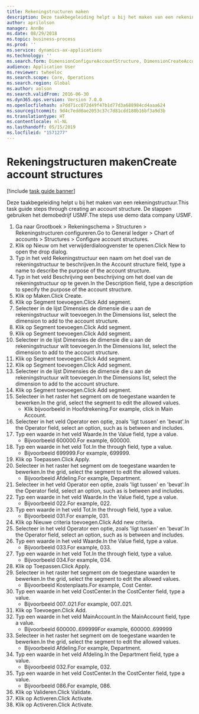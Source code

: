 ```yaml
---
title: Rekeningstructuren maken
description: Deze taakbegeleiding helpt u bij het maken van een rekeningstructuur.
author: aprilolson
manager: AnnBe
ms.date: 08/29/2018
ms.topic: business-process
ms.prod: ''
ms.service: dynamics-ax-applications
ms.technology: ''
ms.search.form: DimensionConfigureAccountStructure, DimensionCreateAccountStructure, DimensionHierarchyAddLevel, DimensionHierarchyConstraintActivate
audience: Application User
ms.reviewer: twheeloc
ms.search.scope: Core, Operations
ms.search.region: Global
ms.author: aolson
ms.search.validFrom: 2016-06-30
ms.dyn365.ops.version: Version 7.0.0
ms.openlocfilehash: a7dd71cc072d49f47b1d77d3a688984cd4aaa624
ms.sourcegitcommit: 9d4c7edd0ae2053c37c7d81cdd180b16bf3a9d3b
ms.translationtype: HT
ms.contentlocale: nl-NL
ms.lasthandoff: 05/15/2019
ms.locfileid: "1571277"
---
```

# <a name="create-account-structures"></a><span data-ttu-id="5dfee-103">Rekeningstructuren maken</span><span class="sxs-lookup"><span data-stu-id="5dfee-103">Create account structures</span></span>

[!include [task guide banner](../../includes/task-guide-banner.md)]

<span data-ttu-id="5dfee-104">Deze taakbegeleiding helpt u bij het maken van een rekeningstructuur.</span><span class="sxs-lookup"><span data-stu-id="5dfee-104">This task guide steps through creating an account structure.</span></span> <span data-ttu-id="5dfee-105">De stappen gebruiken het demobedrijf USMF.</span><span class="sxs-lookup"><span data-stu-id="5dfee-105">The steps use demo data company USMF.</span></span>

1. <span data-ttu-id="5dfee-106">Ga naar Grootboek > Rekeningschema > Structuren > Rekeningstructuren configureren.</span><span class="sxs-lookup"><span data-stu-id="5dfee-106">Go to General ledger > Chart of accounts > Structures > Configure account structures.</span></span>
2. <span data-ttu-id="5dfee-107">Klik op Nieuw om het verwijderdialoogvenster te openen.</span><span class="sxs-lookup"><span data-stu-id="5dfee-107">Click New to open the drop dialog.</span></span>
3. <span data-ttu-id="5dfee-108">Typ in het veld Rekeningstructuur een naam om het doel van de rekeningstructuur te beschrijven.</span><span class="sxs-lookup"><span data-stu-id="5dfee-108">In the Account structure field, type a name to describe the purpose of the account structure.</span></span>
4. <span data-ttu-id="5dfee-109">Typ in het veld Beschrijving een beschrijving om het doel van de rekeningstructuur op te geven.</span><span class="sxs-lookup"><span data-stu-id="5dfee-109">In the Description field, type a description to specify the purpose of the account structure.</span></span>
5. <span data-ttu-id="5dfee-110">Klik op Maken.</span><span class="sxs-lookup"><span data-stu-id="5dfee-110">Click Create.</span></span>
6. <span data-ttu-id="5dfee-111">Klik op Segment toevoegen.</span><span class="sxs-lookup"><span data-stu-id="5dfee-111">Click Add segment.</span></span>
7. <span data-ttu-id="5dfee-112">Selecteer in de lijst Dimensies de dimensie die u aan de rekeningstructuur wilt toevoegen.</span><span class="sxs-lookup"><span data-stu-id="5dfee-112">In the Dimensions list, select the dimension to add to the account structure.</span></span>
8. <span data-ttu-id="5dfee-113">Klik op Segment toevoegen.</span><span class="sxs-lookup"><span data-stu-id="5dfee-113">Click Add segment.</span></span>
9. <span data-ttu-id="5dfee-114">Klik op Segment toevoegen.</span><span class="sxs-lookup"><span data-stu-id="5dfee-114">Click Add segment.</span></span>
10. <span data-ttu-id="5dfee-115">Selecteer in de lijst Dimensies de dimensie die u aan de rekeningstructuur wilt toevoegen.</span><span class="sxs-lookup"><span data-stu-id="5dfee-115">In the Dimensions list, select the dimension to add to the account structure.</span></span>
11. <span data-ttu-id="5dfee-116">Klik op Segment toevoegen.</span><span class="sxs-lookup"><span data-stu-id="5dfee-116">Click Add segment.</span></span>
12. <span data-ttu-id="5dfee-117">Klik op Segment toevoegen.</span><span class="sxs-lookup"><span data-stu-id="5dfee-117">Click Add segment.</span></span>
13. <span data-ttu-id="5dfee-118">Selecteer in de lijst Dimensies de dimensie die u aan de rekeningstructuur wilt toevoegen.</span><span class="sxs-lookup"><span data-stu-id="5dfee-118">In the Dimensions list, select the dimension to add to the account structure.</span></span>
14. <span data-ttu-id="5dfee-119">Klik op Segment toevoegen.</span><span class="sxs-lookup"><span data-stu-id="5dfee-119">Click Add segment.</span></span>
15. <span data-ttu-id="5dfee-120">Selecteer in het raster het segment om de toegestane waarden te bewerken.</span><span class="sxs-lookup"><span data-stu-id="5dfee-120">In the grid, select the segment to edit the allowed values.</span></span>
    * <span data-ttu-id="5dfee-121">Klik bijvoorbeeld in Hoofdrekening.</span><span class="sxs-lookup"><span data-stu-id="5dfee-121">For example, click in Main Account.</span></span>  
16. <span data-ttu-id="5dfee-122">Selecteer in het veld Operator een optie, zoals 'ligt tussen' en 'bevat'.</span><span class="sxs-lookup"><span data-stu-id="5dfee-122">In the Operator field, select an option, such as is between and includes.</span></span>
17. <span data-ttu-id="5dfee-123">Typ een waarde in het veld Waarde.</span><span class="sxs-lookup"><span data-stu-id="5dfee-123">In the Value field, type a value.</span></span>
    * <span data-ttu-id="5dfee-124">Bijvoorbeeld 600000.</span><span class="sxs-lookup"><span data-stu-id="5dfee-124">For example, 600000.</span></span>  
18. <span data-ttu-id="5dfee-125">Typ een waarde in het veld Tot.</span><span class="sxs-lookup"><span data-stu-id="5dfee-125">In the through field, type a value.</span></span>
    * <span data-ttu-id="5dfee-126">Bijvoorbeeld 699999.</span><span class="sxs-lookup"><span data-stu-id="5dfee-126">For example, 699999.</span></span>  
19. <span data-ttu-id="5dfee-127">Klik op Toepassen.</span><span class="sxs-lookup"><span data-stu-id="5dfee-127">Click Apply.</span></span>
20. <span data-ttu-id="5dfee-128">Selecteer in het raster het segment om de toegestane waarden te bewerken.</span><span class="sxs-lookup"><span data-stu-id="5dfee-128">In the grid, select the segment to edit the allowed values.</span></span>
    * <span data-ttu-id="5dfee-129">Bijvoorbeeld Afdeling.</span><span class="sxs-lookup"><span data-stu-id="5dfee-129">For example, Department.</span></span>  
21. <span data-ttu-id="5dfee-130">Selecteer in het veld Operator een optie, zoals 'ligt tussen' en 'bevat'.</span><span class="sxs-lookup"><span data-stu-id="5dfee-130">In the Operator field, select an option, such as is between and includes.</span></span>
22. <span data-ttu-id="5dfee-131">Typ een waarde in het veld Waarde.</span><span class="sxs-lookup"><span data-stu-id="5dfee-131">In the Value field, type a value.</span></span>
    * <span data-ttu-id="5dfee-132">Bijvoorbeeld 022.</span><span class="sxs-lookup"><span data-stu-id="5dfee-132">For example, 022.</span></span>  
23. <span data-ttu-id="5dfee-133">Typ een waarde in het veld Tot.</span><span class="sxs-lookup"><span data-stu-id="5dfee-133">In the through field, type a value.</span></span>
    * <span data-ttu-id="5dfee-134">Bijvoorbeeld 031.</span><span class="sxs-lookup"><span data-stu-id="5dfee-134">For example, 031.</span></span>  
24. <span data-ttu-id="5dfee-135">Klik op Nieuwe criteria toevoegen.</span><span class="sxs-lookup"><span data-stu-id="5dfee-135">Click Add new criteria.</span></span>
25. <span data-ttu-id="5dfee-136">Selecteer in het veld Operator een optie, zoals 'ligt tussen' en 'bevat'.</span><span class="sxs-lookup"><span data-stu-id="5dfee-136">In the Operator field, select an option, such as is between and includes.</span></span>
26. <span data-ttu-id="5dfee-137">Typ een waarde in het veld Waarde.</span><span class="sxs-lookup"><span data-stu-id="5dfee-137">In the Value field, type a value.</span></span>
    * <span data-ttu-id="5dfee-138">Bijvoorbeeld 033.</span><span class="sxs-lookup"><span data-stu-id="5dfee-138">For example, 033.</span></span>  
27. <span data-ttu-id="5dfee-139">Typ een waarde in het veld Tot.</span><span class="sxs-lookup"><span data-stu-id="5dfee-139">In the through field, type a value.</span></span>
    * <span data-ttu-id="5dfee-140">Bijvoorbeeld 034.</span><span class="sxs-lookup"><span data-stu-id="5dfee-140">For example, 034.</span></span>  
28. <span data-ttu-id="5dfee-141">Klik op Toepassen.</span><span class="sxs-lookup"><span data-stu-id="5dfee-141">Click Apply.</span></span>
29. <span data-ttu-id="5dfee-142">Selecteer in het raster het segment om de toegestane waarden te bewerken.</span><span class="sxs-lookup"><span data-stu-id="5dfee-142">In the grid, select the segment to edit the allowed values.</span></span>
    * <span data-ttu-id="5dfee-143">Bijvoorbeeld Kostenplaats.</span><span class="sxs-lookup"><span data-stu-id="5dfee-143">For example, Cost Center.</span></span>  
30. <span data-ttu-id="5dfee-144">Typ een waarde in het veld CostCenter.</span><span class="sxs-lookup"><span data-stu-id="5dfee-144">In the CostCenter field, type a value.</span></span>
    * <span data-ttu-id="5dfee-145">Bijvoorbeeld 007..021.</span><span class="sxs-lookup"><span data-stu-id="5dfee-145">For example, 007..021.</span></span>  
31. <span data-ttu-id="5dfee-146">Klik op Toevoegen.</span><span class="sxs-lookup"><span data-stu-id="5dfee-146">Click Add.</span></span>
32. <span data-ttu-id="5dfee-147">Typ een waarde in het veld MainAccount.</span><span class="sxs-lookup"><span data-stu-id="5dfee-147">In the MainAccount field, type a value.</span></span>
    * <span data-ttu-id="5dfee-148">Bijvoorbeeld 600000..699999</span><span class="sxs-lookup"><span data-stu-id="5dfee-148">For example, 600000..699999</span></span>  
33. <span data-ttu-id="5dfee-149">Selecteer in het raster het segment om de toegestane waarden te bewerken.</span><span class="sxs-lookup"><span data-stu-id="5dfee-149">In the grid, select the segment to edit the allowed values.</span></span>
    * <span data-ttu-id="5dfee-150">Bijvoorbeeld Afdeling.</span><span class="sxs-lookup"><span data-stu-id="5dfee-150">For example, Department.</span></span>  
34. <span data-ttu-id="5dfee-151">Typ een waarde in het veld Afdeling.</span><span class="sxs-lookup"><span data-stu-id="5dfee-151">In the Department field, type a value.</span></span>
    * <span data-ttu-id="5dfee-152">Bijvoorbeeld 032.</span><span class="sxs-lookup"><span data-stu-id="5dfee-152">For example, 032.</span></span>  
35. <span data-ttu-id="5dfee-153">Typ een waarde in het veld CostCenter.</span><span class="sxs-lookup"><span data-stu-id="5dfee-153">In the CostCenter field, type a value.</span></span>
    * <span data-ttu-id="5dfee-154">Bijvoorbeeld 086.</span><span class="sxs-lookup"><span data-stu-id="5dfee-154">For example, 086.</span></span>  
36. <span data-ttu-id="5dfee-155">Klik op Valideren.</span><span class="sxs-lookup"><span data-stu-id="5dfee-155">Click Validate.</span></span>
37. <span data-ttu-id="5dfee-156">Klik op Activeren.</span><span class="sxs-lookup"><span data-stu-id="5dfee-156">Click Activate.</span></span>
38. <span data-ttu-id="5dfee-157">Klik op Activeren.</span><span class="sxs-lookup"><span data-stu-id="5dfee-157">Click Activate.</span></span>

